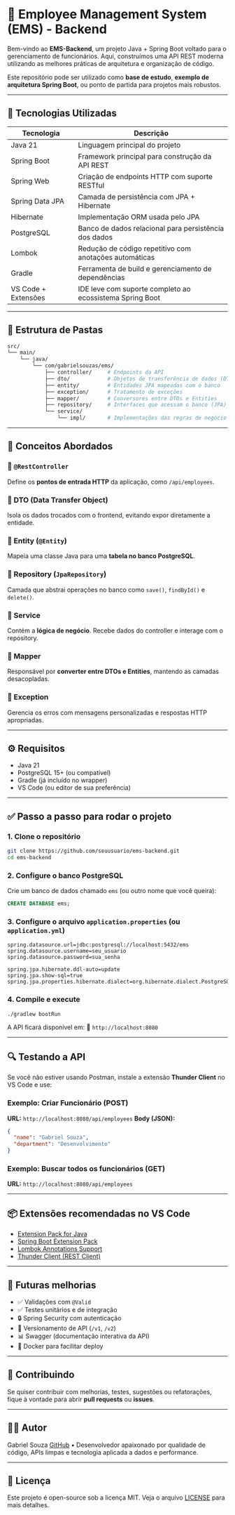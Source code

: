 # 🧠 Employee Management System (EMS) - Backend

Bem-vindo ao **EMS-Backend**, um projeto Java + Spring Boot voltado para o gerenciamento de funcionários. Aqui, construímos uma API REST moderna utilizando as melhores práticas de arquitetura e organização de código.

Este repositório pode ser utilizado como **base de estudo**, **exemplo de arquitetura Spring Boot**, ou ponto de partida para projetos mais robustos.

---

## 🚀 Tecnologias Utilizadas

| Tecnologia          | Descrição                                                |
| ------------------- | -------------------------------------------------------- |
| Java 21             | Linguagem principal do projeto                           |
| Spring Boot         | Framework principal para construção da API REST          |
| Spring Web          | Criação de endpoints HTTP com suporte RESTful            |
| Spring Data JPA     | Camada de persistência com JPA + Hibernate               |
| Hibernate           | Implementação ORM usada pelo JPA                         |
| PostgreSQL          | Banco de dados relacional para persistência dos dados    |
| Lombok              | Redução de código repetitivo com anotações automáticas   |
| Gradle              | Ferramenta de build e gerenciamento de dependências      |
| VS Code + Extensões | IDE leve com suporte completo ao ecossistema Spring Boot |

---

## 📁 Estrutura de Pastas

```bash
src/
└── main/
    └── java/
        └── com/gabrielsouzas/ems/
            ├── controller/     # Endpoints da API
            ├── dto/            # Objetos de transferência de dados (DTOs)
            ├── entity/         # Entidades JPA mapeadas com o banco
            ├── exception/      # Tratamento de exceções
            ├── mapper/         # Conversores entre DTOs e Entities
            ├── repository/     # Interfaces que acessam o banco (JPA)
            └── service/
                └── impl/       # Implementações das regras de negócio
```

---

## 🧩 Conceitos Abordados

### 🔹 `@RestController`

Define os **pontos de entrada HTTP** da aplicação, como `/api/employees`.

### 🔹 DTO (Data Transfer Object)

Isola os dados trocados com o frontend, evitando expor diretamente a entidade.

### 🔹 Entity (`@Entity`)

Mapeia uma classe Java para uma **tabela no banco PostgreSQL**.

### 🔹 Repository (`JpaRepository`)

Camada que abstrai operações no banco como `save()`, `findById()` e `delete()`.

### 🔹 Service

Contém a **lógica de negócio**. Recebe dados do controller e interage com o repository.

### 🔹 Mapper

Responsável por **converter entre DTOs e Entities**, mantendo as camadas desacopladas.

### 🔹 Exception

Gerencia os erros com mensagens personalizadas e respostas HTTP apropriadas.

---

## ⚙️ Requisitos

- Java 21
- PostgreSQL 15+ (ou compatível)
- Gradle (já incluído no wrapper)
- VS Code (ou editor de sua preferência)

---

## ✅ Passo a passo para rodar o projeto

### 1. Clone o repositório

```bash
git clone https://github.com/seuusuario/ems-backend.git
cd ems-backend
```

### 2. Configure o banco PostgreSQL

Crie um banco de dados chamado `ems` (ou outro nome que você queira):

```sql
CREATE DATABASE ems;
```

### 3. Configure o arquivo `application.properties` (ou `application.yml`)

```properties
spring.datasource.url=jdbc:postgresql://localhost:5432/ems
spring.datasource.username=seu_usuario
spring.datasource.password=sua_senha

spring.jpa.hibernate.ddl-auto=update
spring.jpa.show-sql=true
spring.jpa.properties.hibernate.dialect=org.hibernate.dialect.PostgreSQLDialect
```

### 4. Compile e execute

```bash
./gradlew bootRun
```

A API ficará disponível em:
📡 `http://localhost:8080`

---

## 🔍 Testando a API

Se você não estiver usando Postman, instale a extensão **Thunder Client** no VS Code e use:

### Exemplo: Criar Funcionário (POST)

**URL:** `http://localhost:8080/api/employees`
**Body (JSON):**

```json
{
  "name": "Gabriel Souza",
  "department": "Desenvolvimento"
}
```

### Exemplo: Buscar todos os funcionários (GET)

**URL:** `http://localhost:8080/api/employees`

---

## 📦 Extensões recomendadas no VS Code

- [Extension Pack for Java](https://marketplace.visualstudio.com/items?itemName=vscjava.vscode-java-pack)
- [Spring Boot Extension Pack](https://marketplace.visualstudio.com/items?itemName=Pivotal.vscode-boot-dev-pack)
- [Lombok Annotations Support](https://marketplace.visualstudio.com/items?itemName=GabrielBB.vscode-lombok)
- [Thunder Client (REST Client)](https://marketplace.visualstudio.com/items?itemName=rangav.vscode-thunder-client)

---

## 🧪 Futuras melhorias

- ✅ Validações com `@Valid`
- ✅ Testes unitários e de integração
- 🔒 Spring Security com autenticação
- 🧩 Versionamento de API (`/v1`, `/v2`)
- 📊 Swagger (documentação interativa da API)
- 📁 Docker para facilitar deploy

---

## 🤝 Contribuindo

Se quiser contribuir com melhorias, testes, sugestões ou refatorações, fique à vontade para abrir **pull requests** ou **issues**.

---

## 🧑‍💻 Autor

Gabriel Souza
[GitHub](https://github.com/gabrielsouzas) • Desenvolvedor apaixonado por qualidade de código, APIs limpas e tecnologia aplicada a dados e performance.

---

## 📄 Licença

Este projeto é open-source sob a licença MIT. Veja o arquivo [LICENSE](./LICENSE) para mais detalhes.

```

```

